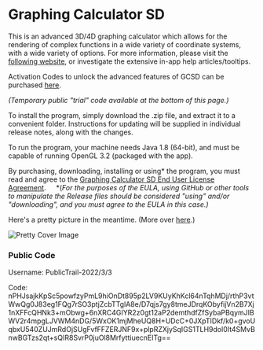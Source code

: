 # Graphing Calculator SD

This is an advanced 3D/4D graphing calculator which allows for the rendering of complex functions in a wide variety of coordinate systems, with a wide variety of options.
For more information, please visit the [following website](https://serpentdagger.com/graphing-calculator-3d4d), or investigate the extensive in-app help articles/tooltips.

Activation Codes to unlock the advanced features of GCSD can be purchased [here](https://serpentdagger.com/store).

*(Temporary public "trial" code available at the bottom of this page.)*

To install the program, simply download the .zip file, and extract it to a convenient folder. Instructions for updating will be supplied in individual release notes, along with the changes.

To run the program, your machine needs Java 1.8 (64-bit), and must be capable of running OpenGL 3.2 (packaged with the app).

By purchasing, downloading, installing or using* the program, you must read and agree to the [Graphing Calculator SD End User License Agreement](/LICENSE.md).⠀⠀*(*For the purposes of the EULA, using GitHub or other tools to manipulate the Release files should be considered "using" and/or "downloading", and you must agree to the EULA in this case.)*

Here's a pretty picture in the meantime. (More over [here](https://serpentdagger.com/gallery).)

![Pretty Cover Image](https://images.squarespace-cdn.com/content/v1/619fecb2e396e825d9bb6d5a/5e108890-81ff-4086-97c4-d67a019f782f/HD+Cylindrical+Lumps+Collage.png.png?format=750w)

### Public Code
Username: PublicTrail-2022/3/3

Code: nPHJsajkKpSc5powfzyPmL9hiOnDt895p2LV9KUyKhKcl64nTqhMDj/rthP3vtWwQg0J83eg1FQg7rSO3ptjZcbTTglA8e/D7qjs7gy8tmeJDrqKObyfijVn2B7Xj1nXFFcQHNk3+mObwg+6nXRC4GIYR2z0gt12aP2demthdfZfSybaPBqymJIBWV2r4mpgLJVWM4nDG/5WxOK1mjMheUQ8H+UDcC+0JXpTIDkf/k0+gvoUqbxU540ZUJmRdOjSUgFvfFFZERJNF9x+plpRZXjySqIGS1TLH9dol0It4SMvBnwBGTzs2qt+sQIR8SvrP0juOl8MrfyttiuecnEITg==
